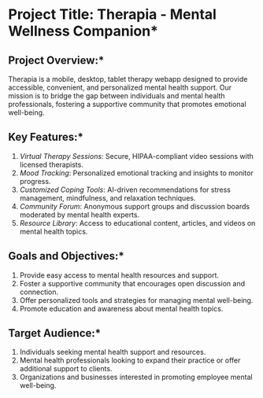 # Project Title: Therapia - Mental Wellness Companion*

## Project Overview:*

Therapia is a mobile, desktop, tablet therapy webapp designed to provide accessible, convenient, and personalized mental health support. Our mission is to bridge the gap between individuals and mental health professionals, fostering a supportive community that promotes emotional well-being.

## Key Features:*

1. *Virtual Therapy Sessions*: Secure, HIPAA-compliant video sessions with licensed therapists.
2. *Mood Tracking*: Personalized emotional tracking and insights to monitor progress.
3. *Customized Coping Tools*: AI-driven recommendations for stress management, mindfulness, and relaxation techniques.
4. *Community Forum*: Anonymous support groups and discussion boards moderated by mental health experts.
5. *Resource Library*: Access to educational content, articles, and videos on mental health topics.

## Goals and Objectives:*

1. Provide easy access to mental health resources and support.
2. Foster a supportive community that encourages open discussion and connection.
3. Offer personalized tools and strategies for managing mental well-being.
4. Promote education and awareness about mental health topics.

## Target Audience:*

1. Individuals seeking mental health support and resources.
2. Mental health professionals looking to expand their practice or offer additional support to clients.
3. Organizations and businesses interested in promoting employee mental well-being.
